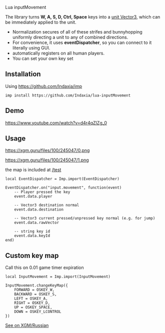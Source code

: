 Lua inputMovement 

The library turns **W, A, S, D, Ctrl, Space** keys into a [unit Vector3](https://en.wikipedia.org/wiki/Unit_vector), which can be immediately applied to the unit.

- Normalization secures of all of these strifes and bunnyhopping uniformly directing a unit to any of combined directions.
- For convenience, it uses **eventDispatcher**, so you can connect to it literally using GUI.
- automatically registers on all human players.
- You can set your own key set

## Installation
Using https://github.com/Indaxia/imp
```
imp install https://github.com/Indaxia/lua-inputMovement
```

## Demo

https://www.youtube.com/watch?v=d4r4qZIZg_0

## Usage

https://xgm.guru/files/100/245047/0.png

https://xgm.guru/files/100/245047/1.png

the map is included at [/test](/test)

```
local EventDispatcher = Imp.import(EventDispatcher)

EventDispatcher.on("input.movement", function(event)
    -- Player pressed the key
    event.data.player

    -- Vector3 destination normal
    event.data.destination
    
    -- Vector3 current pressed/unpressed key normal (e.g. for jump)
    event.data.rawVector
    
    -- string key id
    event.data.keyId
end)
```

## Custom key map

Call this on 0.01 game timer expiration

```
local InputMovement = Imp.import(InputMovement)

InputMovement.changeKeyMap({
    FORWARD = OSKEY_W,
    BACKWARD = OSKEY_S,
    LEFT = OSKEY_A,
    RIGHT = OSKEY_D,
    UP = OSKEY_SPACE,
    DOWN = OSKEY_LCONTROL
})
```

[See on XGM/Russian](https://xgm.guru/p/wc3/lua-inputmovement)
